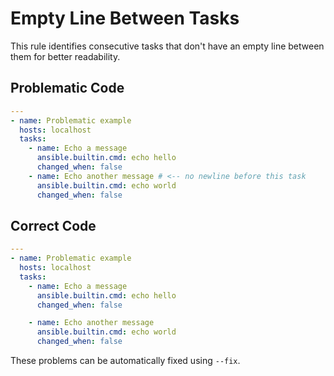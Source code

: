 # Empty Line Between Tasks
This rule identifies consecutive tasks that don't have an empty line between them for better readability.

## Problematic Code
```yaml
---
- name: Problematic example
  hosts: localhost
  tasks:
    - name: Echo a message
      ansible.builtin.cmd: echo hello
      changed_when: false
    - name: Echo another message # <-- no newline before this task
      ansible.builtin.cmd: echo world
      changed_when: false

```
## Correct Code
```yaml
---
- name: Problematic example
  hosts: localhost
  tasks:
    - name: Echo a message
      ansible.builtin.cmd: echo hello
      changed_when: false

    - name: Echo another message
      ansible.builtin.cmd: echo world
      changed_when: false

```

These problems can be automatically fixed using `--fix`.

